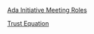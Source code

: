 <!--bl
(filemeta
    (title "Leadership And Coaching"))
/bl-->

[Ada Initiative Meeting Roles](https://files.adainitiative.org/unconference%20role%20cards/role_cards.pdf)

[Trust Equation](https://trustedadvisor.com/why-trust-matters/understanding-trust/understanding-the-trust-equation)